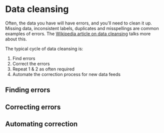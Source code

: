 Data cleansing
==============

Often, the data you have will have errors, and you'll need to clean it up.
Missing data, inconsistent labels, duplicates and misspellings are common
examples of errors. The [Wikipedia article on data
cleansing](http://en.wikipedia.org/wiki/Data_cleansing) talks more about this.

The typical cycle of data cleansing is:

1. Find errors
2. Correct the errors
3. Repeat 1 & 2 as often required
4. Automate the correction process for new data feeds

Finding errors
--------------

Correcting errors
-----------------

Automating correction
---------------------
